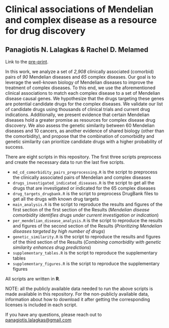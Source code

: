 # Clinical associations of Mendelian and complex disease as a resource for drug discovery

## Panagiotis N. Lalagkas & Rachel D. Melamed

Link to the [pre-print](https://www.biorxiv.org/content/10.1101/2023.07.23.550190v1).

In this work, we analyze a set of *2,908* clinically associated (comorbid) pairs of *90* Mendelian diseases and *65* complex diseases. Our goal is to leverage the well-known biology of Mendelian diseases to improve the treatment of complex diseases. To this end, we use the aforementioned clinical associations to match each complex disease to a set of Mendelian disease causal genes. We hypothesize that the drugs targeting these genes are potential candidate drugs for the complex diseases. We validate our list of candidate drugs using thousands of clinical trials and current drug indications. Additionally, we present evidence that certain Mendelian diseases hold a greater promise as resources for complex disease drug discovery. We also assess the genetic similarity between 60 Mendelian diseases and 10 cancers, as another evidence of shared biology (other than the comorbidity), and propose that the combination of comorbidity and genetic similarity can prioritize candidate drugs with a higher probability of success.

There are eight scripts in this repository. The first three scripts preprocess and create the necessary data to run the last five scripts.

- `md_cd_comorbidity_pairs_preprocessing.R` is the script to preprocess the clinically associated pairs of Mendelian and complex diseases
- `drugs_investigated_indicated_diseases.R` is the script to get all the drugs that are investigated or indicated for the 65 complex diseases
- `drug_targets_drugbank.R` is the script to preprocess DrugBank files to get all the drugs with known drug targets
- `main_analysis.R` is the script to reproduce the results and figures of the first section of the first section of the Results (*Mendelian disease comorbidity identifies drugs under current investigation or indication*)
- `per_mendelian_disease_analysis.R` is the script to reproduce the results and figures of the second section of the Results (*Prioritizing Mendelian diseases targeted by high number of drugs*)
- `genetic_similarity.R` is the script to reproduce the results and figures of the third section of the Results (*Combining comorbidity with genetic similarity enhances drug predictions*)
- `supplementary_tables.R` is the script to reproduce the supplementary tables
- `supplementary_figures.R` is the script to reproduce the supplementary figures

All scripts are written in **R**.

NOTE: all the publicly available data needed to run the above scripts is made available in this repository. For the non-publicly available data, information about how to download it after getting the corresponding licenses is included in each script.

If you have any questions, please reach out to [panagiotis.lalagkas@gmail.com](mailto:panagiotis.lalagkas@gmail.com)


